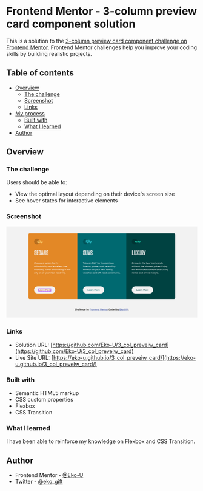 # Frontend Mentor - 3-column preview card component solution

This is a solution to the [3-column preview card component challenge on Frontend Mentor](https://www.frontendmentor.io/challenges/3column-preview-card-component-pH92eAR2-). Frontend Mentor challenges help you improve your coding skills by building realistic projects.

## Table of contents

- [Overview](#overview)
  - [The challenge](#the-challenge)
  - [Screenshot](#screenshot)
  - [Links](#links)
- [My process](#my-process)
  - [Built with](#built-with)
  - [What I learned](#what-i-learned)
- [Author](#author)

## Overview

### The challenge

Users should be able to:

- View the optimal layout depending on their device's screen size
- See hover states for interactive elements

### Screenshot

![](./images/screenshot.png)

### Links

- Solution URL: [https://github.com/Eko-U/3_col_preveiw_card](https://github.com/Eko-U/3_col_preveiw_card)
- Live Site URL: [https://eko-u.github.io/3_col_preveiw_card/](https://eko-u.github.io/3_col_preveiw_card/)

### Built with

- Semantic HTML5 markup
- CSS custom properties
- Flexbox
- CSS Transition

### What I learned
I have been able to reinforce my knowledge on Flexbox and CSS Transition.

## Author

- Frontend Mentor - [@Eko-U](https://www.frontendmentor.io/profile/Eko-U)
- Twitter - [@eko_gift](https://www.twitter.com/eko_gift)